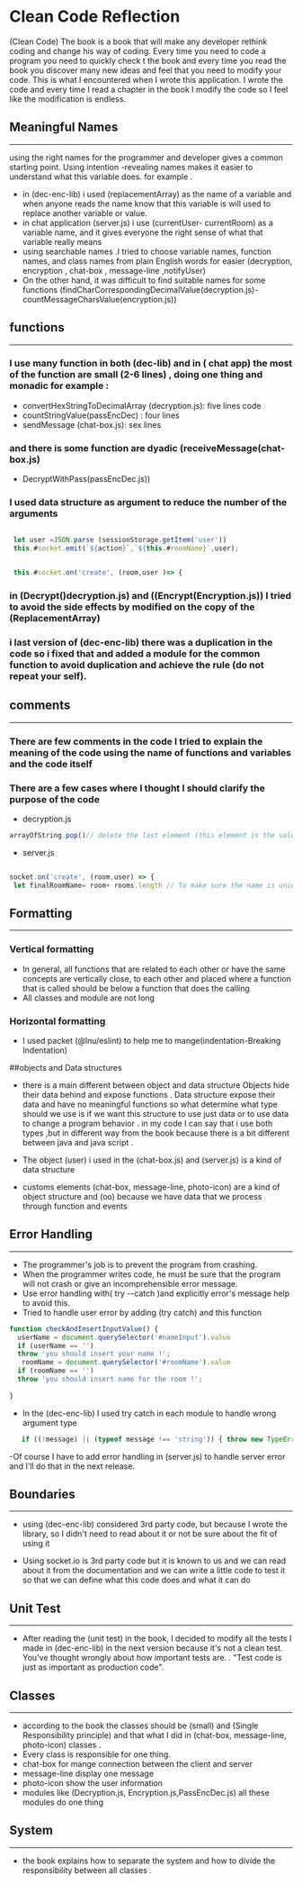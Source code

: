 # Clean Code  Reflection
(Clean Code) The book is a book that will make any developer rethink coding and change his way of  coding. Every time you need to code a program you need to quickly check t the book and every time you read the book you discover many new ideas and feel that you need to modify your code. This is what I encountered when I wrote this application. I wrote the code and every time I read a chapter in the book I modify the code so I feel like the modification is endless.
## Meaningful Names 
___

using the right names for the programmer and developer gives a common starting point. Using intention -revealing names makes it easier to understand what this variable does. for example . 
-  in (dec-enc-lib)  i used (replacementArray) as the name of a variable and when anyone reads the name know  that this variable is will used to replace another variable or value.
 -  in  chat application (server.js) i use (currentUser- currentRoom) as a variable name, and it gives everyone the right sense of what that variable really means
- using searchable names .I tried to choose variable names, function names, and class names from plain English words for easier (decryption, encryption , chat-box , message-line ,notifyUser)
- On the other hand, it was difficult to find suitable names for some functions (findCharCorrespondingDecimalValue(decryption.js)-countMessageCharsValue(encryption.js))

 ## functions
 ___

 ### I use many function in both (dec-lib) and in ( chat app)  the most of the function are small (2-6 lines) , doing one thing  and monadic for example :
 - convertHexStringToDecimalArray (decryption.js):  five lines code 
 - countStringValue(passEncDec) : four lines 
 - sendMessage (chat-box.js): sex lines 
 ### and there is some function are dyadic (receiveMessage(chat-box.js)
 - DecryptWithPass(passEncDec.js))
 ### I used data structure as  argument to reduce the number of the arguments

 ```javascript
 
  let user =JSON.parse (sessionStorage.getItem('user'))
  this.#socket.emit(`${action}`,`${this.#roomName}`,user);


  this.#socket.on('create', (room,user )=> {


```
### in (Decrypt()decryption.js) and ((Encrypt(Encryption.js)) I tried to avoid the side effects by modified on the copy of the (ReplacementArray)
### i last version of (dec-enc-lib) there was a duplication in the code so i fixed that and added a module for the common function to avoid duplication and achieve the rule (do not repeat your self).

## comments
___
###  There are few comments in the code I tried to explain the meaning of the code using the name of functions and variables and the code itself
### There are a few cases where I thought I should clarify the purpose of the code
 - decryption.js 
  ```javascript
 arrayOfString.pop()// delete the last element (this element is the value oh the message and not a char in the message)
  ```
  - server.js

   ```javascript

  socket.on('create', (room,user) => {
    let finalRoomName= room+ rooms.length // To make sure the name is unique 
   ``` 

## Formatting
____
### Vertical formatting
- In general, all functions that are related to each other or  have the same concepts are vertically close, to each other and placed where  a function that is called should be below a function that does the calling
- All classes and module are not  long 
### Horizontal formatting
- I used packet (@lnu/eslint) to help me to mange(indentation-Breaking Indentation) 

##objects and Data structures
- there is a main different between object and data structure
Objects hide their data behind and expose functions . Data structure expose their data and have no meaningful functions
so what determine what type should we use  is if we want this structure to use just data or to  use data to change a program behavior .
in my code I can say that i use both types ,but  in different way from the book because there is a bit different between java and java script .
- The object (user) i used in the (chat-box.js) and (server.js)  is a kind of data structure

- customs elements (chat-box, message-line, photo-icon) are a kind of object structure and (oo) because we have data that we process through function and events

## Error Handling
___
- The programmer's job is to prevent the program from crashing.
- When the programmer writes code, he must be sure that the program will not crash or give an incomprehensible error message.
- Use error handling with( try --catch )and explicitly error's message help to avoid this.
- Tried to handle user error by  adding
(try catch) and this function 
```javascript
function checkAndInsertInputValue() {
  userName = document.querySelector('#nameInput').value
  if (userName == '')
  throw 'you should insert your name !';
   roomName = document.querySelector('#roomName').value
  if (roomName == '')
  throw 'you should insert name for the room !';
  
}
```
- In the (dec-enc-lib) I used try catch in each module to handle  wrong argument type 
```javascript
   if ((!message) || (typeof message !== 'string')) { throw new TypeError('not valid argument') }
```
-Of course I have to add error handling in (server.js) to handle server error and I'll do that in the next release.

## Boundaries
____
 
 - using (dec-enc-lib) considered 3rd party code, but because I wrote   the library, so I didn't need to read about it or not be sure about the fit of using it
 
 - Using socket.io is 3rd party code but it is known to us and we can read about it from the documentation and we can write a little code to test it so that we can define what this code does and what it can do 


## Unit Test
____
- After reading the (unit test) in the book, I decided to modify all the tests I made in (dec-enc-lib) in the next version because it's not a clean test. You've thought wrongly about how important tests are. . "Test code is just as important as production code". 

## Classes
______________________
- according to the book the classes should be (small) and  (Single Responsibility principle)  and that what I did in (chat-box, message-line, photo-icon) classes .
- Every class is responsible for one thing.
- chat-box for mange connection between the client and server 
- message-line display one message 
- photo-icon show the user information 
- modules like (Decryption.js, Encryption.js,PassEncDec.js) all these modules do one thing

## System
_______________

-  the book explains how to separate the system and how to divide the responsibility between all classes .
 

